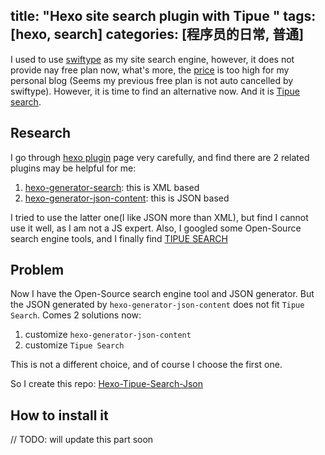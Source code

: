 title: "Hexo site search plugin with Tipue "
tags: [hexo, search] 
categories: [程序员的日常, 普通]
---
I used to use [swiftype](https://swiftype.com/) as my site search engine, however, it does not provide nay free plan now, what's more, the [price](https://swiftype.com/pricing) is too high for my personal blog (Seems my previous free plan is not auto cancelled by swiftype). However, it is time to find an alternative now. And it is [Tipue search](http://www.tipue.com/search/).

<!-- more -->

## Research
I go through [hexo plugin](https://hexo.io/plugins/) page very carefully, and find there are 2 related plugins may be helpful for me:
1. [hexo-generator-search](https://github.com/PaicHyperionDev/hexo-generator-search): this is XML based
2. [hexo-generator-json-content](https://github.com/alexbruno/hexo-generator-json-content): this is JSON based

I tried to use the latter one(I like JSON more than XML), but find I cannot use it well, as I am not a JS expert. Also, I googled some Open-Source search engine tools, and I finally find [TIPUE SEARCH](http://www.tipue.com/search/)

## Problem
Now I have the Open-Source search engine tool and JSON generator. But the JSON generated by `hexo-generator-json-content` does not fit `Tipue Search`. 
Comes 2 solutions now:
1. customize `hexo-generator-json-content`
2. customize `Tipue Search`

This is not a different choice, and of course I choose the first one.

So I create this repo: [Hexo-Tipue-Search-Json](https://github.com/zhouhao/Hexo-Tipue-Search-Json)

## How to install it

// TODO: will update this part soon